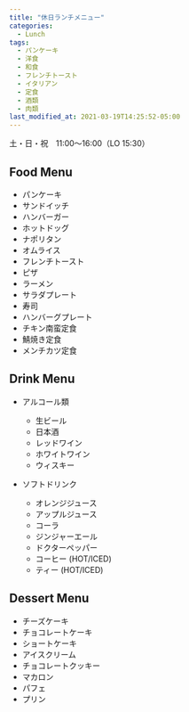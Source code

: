 ```yaml
---
title: "休日ランチメニュー"
categories:
  - Lunch
tags:
  - パンケーキ
  - 洋食
  - 和食
  - フレンチトースト
  - イタリアン
  - 定食
  - 酒類
  - 肉類
last_modified_at: 2021-03-19T14:25:52-05:00
---
```


土・日・祝　11:00〜16:00（LO 15:30）

## Food Menu

- パンケーキ
- サンドイッチ
- ハンバーガー
- ホットドッグ
- ナポリタン
- オムライス
- フレンチトースト
- ピザ
- ラーメン
- サラダプレート
- 寿司
- ハンバーグプレート
- チキン南蛮定食
- 鯖焼き定食
- メンチカツ定食

## Drink Menu

- アルコール類
  - 生ビール
  - 日本酒
  - レッドワイン
  - ホワイトワイン
  - ウィスキー

- ソフトドリンク
  - オレンジジュース
  - アップルジュース
  - コーラ
  - ジンジャーエール
  - ドクターペッパー
  - コーヒー (HOT/ICED)
  - ティー (HOT/ICED)

## Dessert Menu

- チーズケーキ
- チョコレートケーキ
- ショートケーキ
- アイスクリーム
- チョコレートクッキー
- マカロン
- パフェ
- プリン